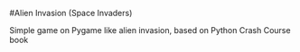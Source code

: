 #Alien Invasion (Space Invaders)

Simple game on Pygame like alien invasion, based on Python Crash Course book

